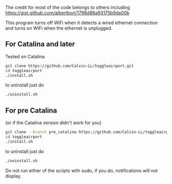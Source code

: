 The credit for most of the code belongs to others including https://gist.github.com/albertbori/1798d88a93175b9da00b

This program turns off WiFi when it detects a wired ethernet connection and turns on WiFi when the ethernet is unplugged.

## For Catalina and later ##
Tested on Catalina

```bash
git clone https://github.com/Calvin-LL/toggleairport.git
cd toggleairport
./install.sh
```

to uninstall just do
```bash
./uninstall.sh
```

## For pre Catalina ##
(or if the Catalina version didn't work for you)

```bash
git clone --branch pre_catalina https://github.com/Calvin-LL/toggleairport.git
cd toggleairport
./install.sh
```

to uninstall just do
```bash
./uninstall.sh
```

Do not run either of the scripts with sudo, if you do, notifications will not display.
